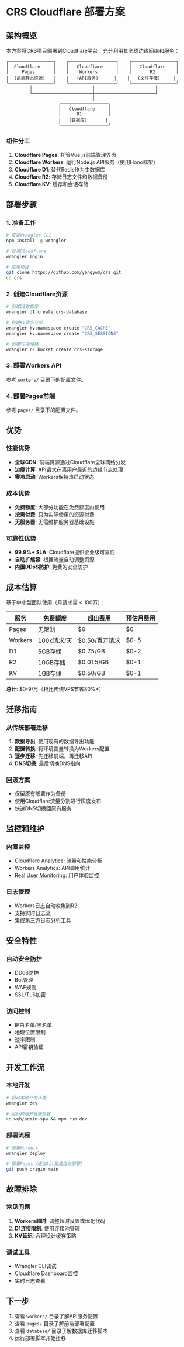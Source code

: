 # CRS Cloudflare 部署方案

## 架构概览

本方案将CRS项目部署到Cloudflare平台，充分利用其全球边缘网络和服务：

```
┌─────────────────┐    ┌──────────────────┐    ┌─────────────────┐
│  Cloudflare     │    │   Cloudflare     │    │   Cloudflare    │
│     Pages       │    │    Workers       │    │       R2        │
│  (前端静态资源)   │    │   (API服务)      │    │   (文件存储)     │
└─────────────────┘    └──────────────────┘    └─────────────────┘
         │                       │                       │
         └───────────────────────┼───────────────────────┘
                                 │
                    ┌──────────────────┐
                    │   Cloudflare     │
                    │      D1          │
                    │   (数据库)       │
                    └──────────────────┘
```

### 组件分工

1. **Cloudflare Pages**: 托管Vue.js前端管理界面
2. **Cloudflare Workers**: 运行Node.js API服务（使用Hono框架）
3. **Cloudflare D1**: 替代Redis作为主数据库
4. **Cloudflare R2**: 存储日志文件和数据备份
5. **Cloudflare KV**: 缓存和会话存储

## 部署步骤

### 1. 准备工作

```bash
# 安装Wrangler CLI
npm install -g wrangler

# 登录Cloudflare
wrangler login

# 克隆项目
git clone https://github.com/yangywm/crs.git
cd crs
```

### 2. 创建Cloudflare资源

```bash
# 创建D1数据库
wrangler d1 create crs-database

# 创建KV命名空间
wrangler kv:namespace create "CRS_CACHE"
wrangler kv:namespace create "CRS_SESSIONS"

# 创建R2存储桶
wrangler r2 bucket create crs-storage
```

### 3. 部署Workers API

参考 `workers/` 目录下的配置文件。

### 4. 部署Pages前端

参考 `pages/` 目录下的配置文件。

## 优势

### 性能优势
- **全球CDN**: 前端资源通过Cloudflare全球网络分发
- **边缘计算**: API请求在离用户最近的边缘节点处理
- **零冷启动**: Workers保持热启动状态

### 成本优势
- **免费额度**: 大部分功能在免费额度内使用
- **按需付费**: 只为实际使用的资源付费
- **无服务器**: 无需维护服务器基础设施

### 可靠性优势
- **99.9%+ SLA**: Cloudflare提供企业级可靠性
- **自动扩缩容**: 根据流量自动调整资源
- **内置DDoS防护**: 免费的安全防护

## 成本估算

基于中小型团队使用（月请求量 < 100万）：

| 服务 | 免费额度 | 超出费用 | 预估月费用 |
|------|----------|----------|------------|
| Pages | 无限制 | $0 | $0 |
| Workers | 100k请求/天 | $0.50/百万请求 | $0-5 |
| D1 | 5GB存储 | $0.75/GB | $0-2 |
| R2 | 10GB存储 | $0.015/GB | $0-1 |
| KV | 1GB存储 | $0.50/GB | $0-1 |

**总计**: $0-9/月（相比传统VPS节省80%+）

## 迁移指南

### 从传统部署迁移

1. **数据导出**: 使用现有的数据导出功能
2. **配置转换**: 将环境变量转换为Workers配置
3. **逐步迁移**: 先迁移前端，再迁移API
4. **DNS切换**: 最后切换DNS指向

### 回滚方案

- 保留原有部署作为备份
- 使用Cloudflare流量分割进行灰度发布
- 快速DNS切换回原有服务

## 监控和维护

### 内置监控
- Cloudflare Analytics: 流量和性能分析
- Workers Analytics: API调用统计
- Real User Monitoring: 用户体验监控

### 日志管理
- Workers日志自动收集到R2
- 支持实时日志流
- 集成第三方日志分析工具

## 安全特性

### 自动安全防护
- DDoS防护
- Bot管理
- WAF规则
- SSL/TLS加密

### 访问控制
- IP白名单/黑名单
- 地理位置限制
- 速率限制
- API密钥验证

## 开发工作流

### 本地开发
```bash
# 启动本地开发环境
wrangler dev

# 运行前端开发服务器
cd web/admin-spa && npm run dev
```

### 部署流程
```bash
# 部署Workers
wrangler deploy

# 部署Pages（通过Git集成自动部署）
git push origin main
```

## 故障排除

### 常见问题
1. **Workers超时**: 调整超时设置或优化代码
2. **D1连接限制**: 使用连接池管理
3. **KV延迟**: 合理设计缓存策略

### 调试工具
- Wrangler CLI调试
- Cloudflare Dashboard监控
- 实时日志查看

## 下一步

1. 查看 `workers/` 目录了解API服务配置
2. 查看 `pages/` 目录了解前端部署配置
3. 查看 `database/` 目录了解数据库迁移脚本
4. 运行部署脚本开始迁移
